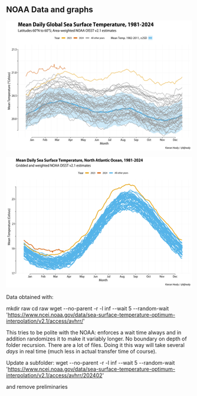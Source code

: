## NOAA Data and graphs

![](figures/global_mean.png)


![](figures/north_atlantic.png)


Data obtained with:


mkdir raw
cd raw
wget --no-parent -r -l inf --wait 5 --random-wait 'https://www.ncei.noaa.gov/data/sea-surface-temperature-optimum-interpolation/v2.1/access/avhrr/'

This tries to be polite with the NOAA: enforces a wait time always and in addition randomizes it to make it variably longer. No boundary on depth of folder recursion. There are a lot of files. Doing it this way will take several *days* in real time (much less in actual transfer time of course).


Update a subfolder: 
wget --no-parent -r -l inf --wait 5 --random-wait 'https://www.ncei.noaa.gov/data/sea-surface-temperature-optimum-interpolation/v2.1/access/avhrr/202402'

and remove preliminaries
